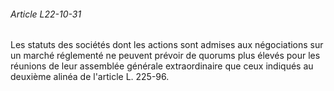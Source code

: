 ###### Article L22-10-31

Les statuts des sociétés dont les actions sont admises aux négociations sur un marché réglementé ne peuvent prévoir de quorums plus élevés pour les réunions de leur assemblée générale extraordinaire que ceux indiqués au deuxième alinéa de l'article L. 225-96.

